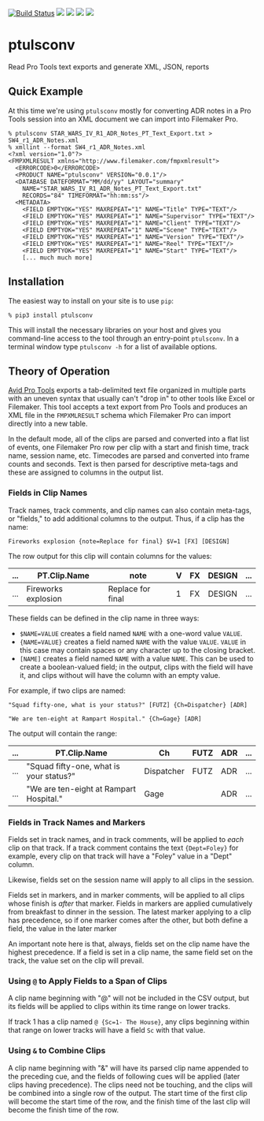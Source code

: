 [![Build Status](https://travis-ci.com/iluvcapra/ptulsconv.svg?branch=master)](https://travis-ci.com/iluvcapra/ptulsconv)
 ![](https://img.shields.io/github/license/iluvcapra/ptulsconv.svg) ![](https://img.shields.io/pypi/pyversions/ptulsconv.svg) [![](https://img.shields.io/pypi/v/ptulsconv.svg)](https://pypi.org/project/ptulsconv/) ![](https://img.shields.io/pypi/wheel/ptulsconv.svg)
# ptulsconv
Read Pro Tools text exports and generate XML, JSON, reports

## Quick Example

At this time we're using `ptulsconv` mostly for converting ADR notes in a Pro Tools session
into an XML document we can import into Filemaker Pro. 

    % ptulsconv STAR_WARS_IV_R1_ADR_Notes_PT_Text_Export.txt > SW4_r1_ADR_Notes.xml
    % xmllint --format SW4_r1_ADR_Notes.xml
    <?xml version="1.0"?>
    <FMPXMLRESULT xmlns="http://www.filemaker.com/fmpxmlresult">
      <ERRORCODE>0</ERRORCODE>
      <PRODUCT NAME="ptulsconv" VERSION="0.0.1"/>
      <DATABASE DATEFORMAT="MM/dd/yy" LAYOUT="summary" 
        NAME="STAR_WARS_IV_R1_ADR_Notes_PT_Text_Export.txt" 
        RECORDS="84" TIMEFORMAT="hh:mm:ss"/>
      <METADATA>
        <FIELD EMPTYOK="YES" MAXREPEAT="1" NAME="Title" TYPE="TEXT"/>
        <FIELD EMPTYOK="YES" MAXREPEAT="1" NAME="Supervisor" TYPE="TEXT"/>
        <FIELD EMPTYOK="YES" MAXREPEAT="1" NAME="Client" TYPE="TEXT"/>
        <FIELD EMPTYOK="YES" MAXREPEAT="1" NAME="Scene" TYPE="TEXT"/>
        <FIELD EMPTYOK="YES" MAXREPEAT="1" NAME="Version" TYPE="TEXT"/>
        <FIELD EMPTYOK="YES" MAXREPEAT="1" NAME="Reel" TYPE="TEXT"/>
        <FIELD EMPTYOK="YES" MAXREPEAT="1" NAME="Start" TYPE="TEXT"/>
        [... much much more] 

## Installation

The easiest way to install on your site is to use `pip`:

    % pip3 install ptulsconv
    
This will install the necessary libraries on your host and gives you command-line access to the tool through an 
entry-point `ptulsconv`. In a terminal window type `ptulsconv -h` for a list of available options.

## Theory of Operation

[Avid Pro Tools][avp] exports a tab-delimited text file organized in multiple parts with an uneven syntax that usually 
can't "drop in" to other tools like Excel or Filemaker. This tool accepts a text export from Pro Tools and produces an
XML file in the `FMPXMLRESULT` schema which Filemaker Pro can import directly into a new table.

In the default mode, all of the clips are parsed and converted into a flat list of events, one Filemaker Pro row per 
clip with a start and finish time,  track name, session name, etc. Timecodes are parsed and converted into frame counts 
and seconds. Text is then parsed for descriptive meta-tags and these are assigned to columns in the output list.

[avp]: http://www.avid.com/pro-tools

### Fields in Clip Names

Track names, track comments, and clip names can also contain meta-tags, or "fields," to add additional columns to the 
output. Thus, if a clip has the name:

`Fireworks explosion {note=Replace for final} $V=1 [FX] [DESIGN]`

The row output for this clip will contain columns for the values:

|...| PT.Clip.Name| note | V | FX | DESIGN | ...|
|---|------------|------|---|----|--------|----|
|...| Fireworks explosion| Replace for final | 1 | FX | DESIGN | ... |

These fields can be defined in the clip name in three ways:
* `$NAME=VALUE` creates a field named `NAME` with a one-word value `VALUE`.
* `{NAME=VALUE}` creates a field named `NAME` with the value `VALUE`. `VALUE` in this case may contain spaces or any 
    character up to the closing bracket.
* `[NAME]` creates a field named `NAME` with a value `NAME`. This can be used to create a boolean-valued field; in the 
    output, clips with the field will have it, and clips without will have the column with an empty value.

For example, if two clips are named:

`"Squad fifty-one, what is your status?" [FUTZ] {Ch=Dispatcher} [ADR]`

`"We are ten-eight at Rampart Hospital." {Ch=Gage} [ADR]`

The output will contain the range:

|...| PT.Clip.Name| Ch | FUTZ | ADR | ...|
|---|------------|------|---|----|-----|
|...| "Squad fifty-one, what is your status?"| Dispatcher | FUTZ | ADR | ... |
|...| "We are ten-eight at Rampart Hospital."| Gage |  | ADR | ... |


### Fields in Track Names and Markers

Fields set in track names, and in track comments, will be applied to *each* clip on that track. If a track comment 
contains the text `{Dept=Foley}` for example, every clip on that track will have a "Foley" value in a "Dept" column.

Likewise, fields set on the session name will apply to all clips in the session.

Fields set in markers, and in marker comments, will be applied to all clips whose finish is *after* that marker. Fields
in markers are applied cumulatively from breakfast to dinner in the session. The latest marker applying to a clip has
precedence, so if one marker comes after the other, but both define a field, the value in the later marker

An important note here is that, always, fields set on the clip name have the highest precedence. If a field is set in a clip
name, the same field set on the track, the value set on the clip will prevail.

### Using `@` to Apply Fields to a Span of Clips

A clip name beginning with "@" will not be included in the CSV output, but its fields will be applied to clips within 
its time range on lower tracks.

If track 1 has a clip named `@ {Sc=1- The House}`, any clips beginning within that range on lower tracks will have a 
field `Sc` with that value.

### Using `&` to Combine Clips

A clip name beginning with "&" will have its parsed clip name appended to the preceding cue, and the fields of following 
cues will be applied (later clips having precedence). The clips need not be touching, and the clips will be combined 
into a single row of the output. The start time of the first clip will become the start time of the row, and the finish 
time of the last clip will become the finish time of the row.
